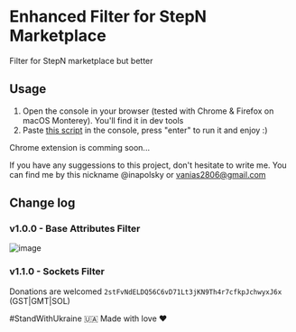 # Enhanced Filter for StepN Marketplace

Filter for StepN marketplace but better

## Usage
1. Open the console in your browser (tested with Chrome & Firefox on macOS Monterey). You'll find it in dev tools
2. Paste [this script](script.js) in the console, press "enter" to run it and enjoy :)

Chrome extension is comming soon...

If you have any suggessions to this project, don't hesitate to write me. You can find me by this nickname @inapolsky or vanias2806@gmail.com

## Change log

### v1.0.0 - Base Attributes Filter
![image](https://user-images.githubusercontent.com/38167469/181298364-0b3c0382-5f88-4984-9e86-b5da1a36a19f.png)

### v1.1.0 - Sockets Filter


Donations are welcomed `2stFvNdELDQ56C6vD71Lt3jKN9Th4r7cfkpJchwyxJ6x` (GST|GMT|SOL)

#StandWithUkraine 🇺🇦
Made with love ❤️
